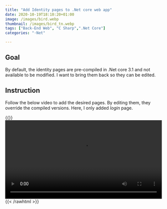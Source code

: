 ```yaml
---
title: "Add Identity pages to .Net core web app"
date: 2020-10-19T18:10:20+01:00
image: /images/bird.webp
thumbnail: /images/bird_tn.webp
tags: ["Back-End Web", "C Sharp",".Net Core"]
categories: "⋅Net"

---
```


## Goal

By default, the identity pages are pre-compiled in .Net core 3.1 and not available to be modified. I want to bring them back so they can be edited.

## Instruction

Follow the below video to add the desired pages. By editing them, they override the compiled versions. Here, I only added *login* page.

{{<rawhtml>}}
<video width=100% controls>
  <source src="/videos/bring_back_identity_pages.webm" type="video/webm">
Your browser does not support the video tag.
</video>
{{< /rawhtml >}}

